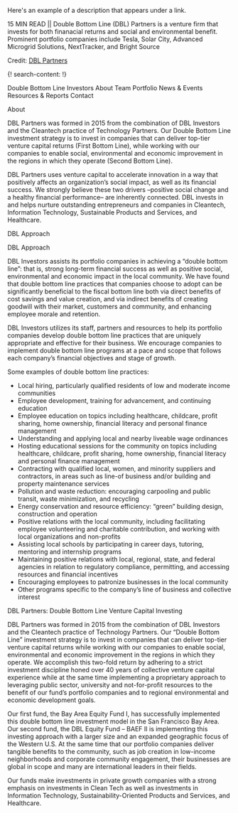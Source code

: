 Here's an example of a description that appears under a link.

15 MIN READ || Double Bottom Line (DBL) Partners is a venture firm that invests for both finanacial returns and social and environmental benefit. Prominent portfolio companies include Tesla, Solar City, Advanced Microgrid Solutions, NextTracker, and Bright Source

Credit: [DBL Partners](http://www.dblpartners.vc/)


{! search-content: !}

Double Bottom Line Investors
About
Team
Portfolio
News & Events
Resources & Reports
Contact


About

DBL Partners was formed in 2015 from the combination of DBL Investors and the Cleantech practice of Technology Partners. Our Double Bottom Line investment strategy is to invest in companies that can deliver top-tier venture capital returns (First Bottom Line), while working with our companies to enable social, environmental and economic improvement in the regions in which they operate (Second Bottom Line).

DBL Partners uses venture capital to accelerate innovation in a way that positively affects an organization’s social impact, as well as its financial success. We strongly believe these two drivers –positive social change and a healthy financial performance– are inherently connected. DBL invests in and helps nurture outstanding entrepreneurs and companies in Cleantech, Information Technology, Sustainable Products and Services, and Healthcare.


DBL Approach

DBL Approach

DBL Investors assists its portfolio companies in achieving a “double bottom line”: that is, strong long-term financial success as well as positive social, environmental and economic impact in the local community. We have found that double bottom line practices that companies choose to adopt can be significantly beneficial to the fiscal bottom line both via direct benefits of cost savings and value creation, and via indirect benefits of creating goodwill with their market, customers and community, and enhancing employee morale and retention.

DBL Investors utilizes its staff, partners and resources to help its portfolio companies develop double bottom line practices that are uniquely appropriate and effective for their business. We encourage companies to implement double bottom line programs at a pace and scope that follows each company’s financial objectives and stage of growth.

Some examples of double bottom line practices:
* Local hiring, particularly qualified residents of low and moderate income communities
* Employee development, training for advancement, and continuing education
* Employee education on topics including healthcare, childcare, profit sharing, home ownership, financial literacy and   personal finance management
* Understanding and applying local and nearby liveable wage ordinances
* Hosting educational sessions for the community on topics including healthcare, childcare, profit sharing, home ownership, financial literacy and personal finance management
* Contracting with qualified local, women, and minority suppliers and contractors, in areas such as line-of business and/or building and property maintenance services
* Pollution and waste reduction: encouraging carpooling and public transit, waste minimization, and recycling
* Energy conservation and resource efficiency: “green” building design, construction and operation
* Positive relations with the local community, including facilitating employee volunteering and charitable contribution, and working with local organizations and non-profits
* Assisting local schools by participating in career days, tutoring, mentoring and internship programs
* Maintaining positive relations with local, regional, state, and federal agencies in relation to regulatory compliance, permitting, and accessing resources and financial incentives
* Encouraging employees to patronize businesses in the local community
* Other programs specific to the company’s line of business and collective interest



DBL Partners: Double Bottom Line Venture Capital Investing

DBL Partners was formed in 2015 from the combination of DBL Investors and the Cleantech practice of Technology Partners. Our “Double Bottom Line” investment strategy is to invest in companies that can deliver top-tier venture capital returns while working with our companies to enable social, environmental and economic improvement in the regions in which they operate.  We accomplish this two-fold return by adhering to a strict investment discipline honed over 40 years of collective venture capital experience while at the same time implementing a proprietary approach to leveraging public sector, university and not-for-profit resources to the benefit of our fund’s portfolio companies and to regional environmental and economic development goals.

Our first fund, the Bay Area Equity Fund I, has successfully implemented this double bottom line investment model in the San Francisco Bay Area. Our second fund, the DBL Equity Fund – BAEF II is implementing this investing approach with a larger size and an expanded geographic focus of the Western U.S.  At the same time that our portfolio companies deliver tangible benefits to the community, such as job creation in low-income neighborhoods and corporate community engagement, their businesses are global in scope and many are international leaders in their fields.

Our funds make investments in private growth companies with a strong emphasis on investments in Clean Tech as well as investments in Information Technology, Sustainability-Oriented Products and Services, and Healthcare.
